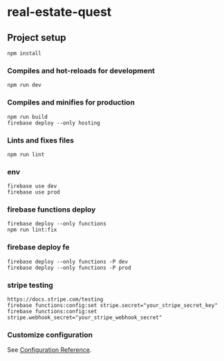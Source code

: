 # real-estate-quest

## Project setup
```
npm install
```

### Compiles and hot-reloads for development
```
npm run dev
```

### Compiles and minifies for production
```
npm run build
firebase deploy --only hosting
```

### Lints and fixes files
```
npm run lint
```

### env
```
firebase use dev
firebase use prod
```

### firebase functions deploy
```
firebase deploy --only functions
npm run lint:fix
```

### firebase deploy fe
```
firebase deploy --only functions -P dev
firebase deploy --only functions -P prod

```

### stripe testing
```
https://docs.stripe.com/testing
firebase functions:config:set stripe.secret="your_stripe_secret_key"
firebase functions:config:set stripe.webhook_secret="your_stripe_webhook_secret"

```

### Customize configuration
See [Configuration Reference](https://cli.vuejs.org/config/).
